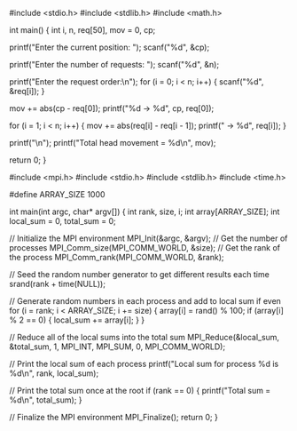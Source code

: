 #include <stdio.h>
#include <stdlib.h>
#include <math.h>

int main() {
int i, n, req[50], mov = 0, cp;

printf("Enter the current position: ");
scanf("%d", &cp);

printf("Enter the number of requests: ");
scanf("%d", &n);

printf("Enter the request order:\n");
for (i = 0; i < n; i++) {
scanf("%d", &req[i]);
}

mov += abs(cp - req[0]);
printf("%d -> %d", cp, req[0]);

for (i = 1; i < n; i++) {
mov += abs(req[i] - req[i - 1]);
printf(" -> %d", req[i]);
}

printf("\n");
printf("Total head movement = %d\n", mov);

return 0;
}


#include <mpi.h>
#include <stdio.h>
#include <stdlib.h>
#include <time.h>

#define ARRAY_SIZE 1000

int main(int argc, char* argv[]) {
int rank, size, i;
int array[ARRAY_SIZE];
int local_sum = 0, total_sum = 0;

// Initialize the MPI environment
MPI_Init(&argc, &argv);
// Get the number of processes
MPI_Comm_size(MPI_COMM_WORLD, &size);
// Get the rank of the process
MPI_Comm_rank(MPI_COMM_WORLD, &rank);

// Seed the random number generator to get different results each time
srand(rank + time(NULL));

// Generate random numbers in each process and add to local sum if even
for (i = rank; i < ARRAY_SIZE; i += size) {
array[i] = rand() % 100;
if (array[i] % 2 == 0) {
local_sum += array[i];
}
}

// Reduce all of the local sums into the total sum
MPI_Reduce(&local_sum, &total_sum, 1, MPI_INT, MPI_SUM, 0, MPI_COMM_WORLD);

// Print the local sum of each process
printf("Local sum for process %d is %d\n", rank, local_sum);

// Print the total sum once at the root
if (rank == 0) {
printf("Total sum = %d\n", total_sum);
}

// Finalize the MPI environment
MPI_Finalize();
return 0;
}
